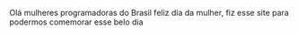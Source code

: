 Olá mulheres programadoras do Brasil feliz dia da mulher, fiz esse site para podermos comemorar esse belo dia 
